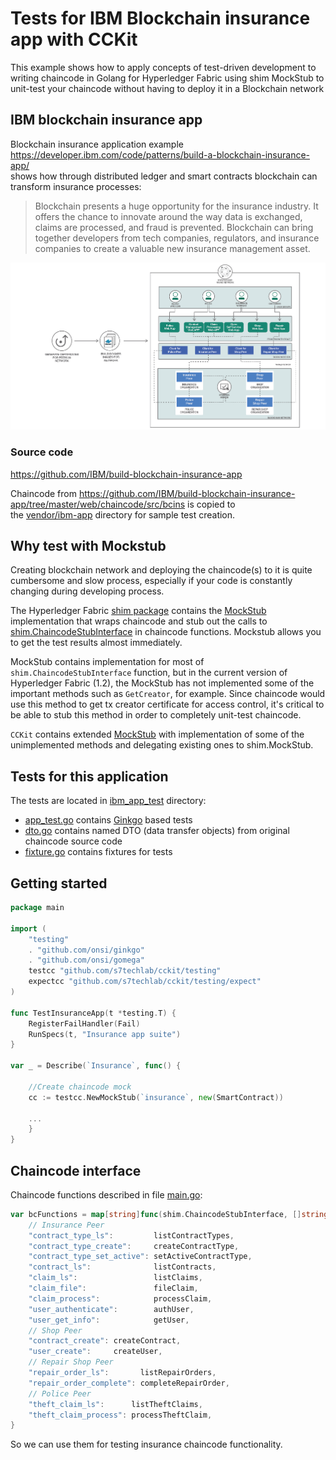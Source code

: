 # Tests for IBM Blockchain insurance app with CCKit

This example shows how to apply concepts of test-driven development to writing chaincode in Golang for Hyperledger Fabric 
using shim MockStub to unit-test your chaincode without having to deploy it in a Blockchain network

 
##  IBM blockchain insurance app  

Blockchain insurance application example https://developer.ibm.com/code/patterns/build-a-blockchain-insurance-app/  
shows how through distributed ledger and smart contracts blockchain can transform insurance processes:
 
>Blockchain presents a huge opportunity for the insurance industry. It offers the chance to innovate around the way
data is exchanged, claims are processed, and fraud is prevented. Blockchain can bring together developers from tech 
companies, regulators, and insurance companies to create a valuable new insurance management asset. 
 
![Architecture](vendor/ibm_app/images/arch-blockchain-insurance2.png)


### Source code 

https://github.com/IBM/build-blockchain-insurance-app

Chaincode from  https://github.com/IBM/build-blockchain-insurance-app/tree/master/web/chaincode/src/bcins is copied to  
the [vendor/ibm-app](vendor/ibm_app) directory for sample test creation.

## Why test with Mockstub

Creating blockchain network and deploying the chaincode(s) to it is quite cumbersome and slow process, especially if your 
code is constantly changing during developing process. 

The Hyperledger Fabric [shim package](https://github.com/hyperledger/fabric/tree/release-1.2/core/chaincode/shim) 
contains the [MockStub](https://github.com/hyperledger/fabric/blob/release-1.2/core/chaincode/shim/mockstub.go)
implementation that wraps chaincode and stub out the calls to 
[shim.ChaincodeStubInterface](https://github.com/hyperledger/fabric/blob/release-1.2/core/chaincode/shim/interfaces.go) 
in chaincode functions. Mockstub allows you to get the test results almost immediately.


MockStub contains implementation for most of `shim.ChaincodeStubInterface` function, but in the current version 
of Hyperledger Fabric (1.2), the MockStub has not implemented some of the important methods such
as `GetCreator`, for example. Since chaincode would use this method to get tx creator certificate
for access control, it's critical to be able to stub this method  in order to completely unit-test chaincode. 

`CCKit` contains extended [MockStub](../../testing/mockstub.go) with implementation of some of the unimplemented
methods and delegating existing ones to shim.MockStub.

## Tests for this application

The tests are located in [ibm_app_test](ibm_app_test) directory:

* [app_test.go](ibm_app_test/app_test.go) contains [Ginkgo](https://onsi.github.io/ginkgo/) based tests
* [dto.go](ibm_app_test/dto.go) contains named DTO (data transfer objects) from original chaincode source code
* [fixture.go](ibm_app_test/fixtures.go) contains fixtures for tests


## Getting started

```go
package main

import (
	"testing"
	. "github.com/onsi/ginkgo"
	. "github.com/onsi/gomega"
	testcc "github.com/s7techlab/cckit/testing"
	expectcc "github.com/s7techlab/cckit/testing/expect"
)

func TestInsuranceApp(t *testing.T) {
	RegisterFailHandler(Fail)
	RunSpecs(t, "Insurance app suite")
}

var _ = Describe(`Insurance`, func() {

	//Create chaincode mock
	cc := testcc.NewMockStub(`insurance`, new(SmartContract))
	
	...
	}
}
```

 
## Chaincode interface 

Chaincode functions described in file [main.go](main.go):

```go
var bcFunctions = map[string]func(shim.ChaincodeStubInterface, []string) pb.Response{
	// Insurance Peer
	"contract_type_ls":         listContractTypes,
	"contract_type_create":     createContractType,
	"contract_type_set_active": setActiveContractType,
	"contract_ls":              listContracts,
	"claim_ls":                 listClaims,
	"claim_file":               fileClaim,
	"claim_process":            processClaim,
	"user_authenticate":        authUser,
	"user_get_info":            getUser,
	// Shop Peer
	"contract_create": createContract,
	"user_create":     createUser,
	// Repair Shop Peer
	"repair_order_ls":       listRepairOrders,
	"repair_order_complete": completeRepairOrder,
	// Police Peer
	"theft_claim_ls":      listTheftClaims,
	"theft_claim_process": processTheftClaim,
}
```

So we can use them for testing insurance chaincode functionality.